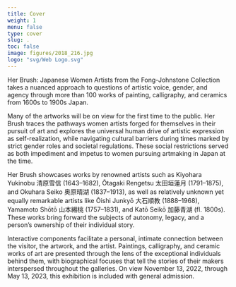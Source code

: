 ```yaml
---
title: Cover
weight: 1
menu: false
type: cover
slug: .
toc: false
image: figures/2018_216.jpg
logo: "svg/Web Logo.svg"
---
```


Her Brush: Japanese Women Artists from the Fong-Johnstone Collection takes a nuanced approach to questions of artistic voice, gender, and agency through more than 100 works of painting, calligraphy, and ceramics from 1600s to 1900s Japan.

Many of the artworks will be on view for the first time to the public. Her Brush traces the pathways women artists forged for themselves in their pursuit of art and explores the universal human drive of artistic expression as self-realization, while navigating cultural barriers during times marked by strict gender roles and societal regulations. These social restrictions served as both impediment and impetus to women pursuing artmaking in Japan at the time.

Her Brush showcases works by renowned artists such as Kiyohara Yukinobu <span lang="ja">清原雪信</span> (1643–1682), Ōtagaki Rengetsu <span lang="ja">太田垣蓮月</span> (1791–1875), and Okuhara Seiko <span lang="ja">奥原晴湖</span> (1837–1913), as well as relatively unknown yet equally remarkable artists like Ōishi Junkyō <span lang="ja">大石順教</span> (1888–1968), Yamamoto Shōtō <span lang="ja">山本緗桃</span> (1757–1831), and Katō Seikō <span lang="ja">加藤青湖</span> (fl. 1800s). These works bring forward the subjects of autonomy, legacy, and a person’s ownership of their individual story.

Interactive components facilitate a personal, intimate connection between the visitor, the artwork, and the artist. Paintings, calligraphy, and ceramic works of art are presented through the lens of the exceptional individuals behind them, with biographical focuses that tell the stories of their makers interspersed throughout the galleries. On view November 13, 2022, through May 13, 2023, this exhibition is included with general admission.
